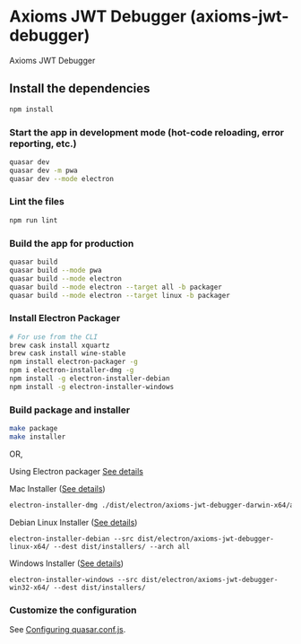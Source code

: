 # Axioms JWT Debugger (axioms-jwt-debugger)

Axioms JWT Debugger

## Install the dependencies
```bash
npm install
```

### Start the app in development mode (hot-code reloading, error reporting, etc.)
```bash
quasar dev
quasar dev -m pwa
quasar dev --mode electron
```

### Lint the files
```bash
npm run lint
```

### Build the app for production
```bash
quasar build
quasar build --mode pwa
quasar build --mode electron
quasar build --mode electron --target all -b packager
quasar build --mode electron --target linux -b packager
```

### Install Electron Packager
```bash
# For use from the CLI
brew cask install xquartz
brew cask install wine-stable
npm install electron-packager -g
npm i electron-installer-dmg -g
npm install -g electron-installer-debian
npm install -g electron-installer-windows
```

### Build package and installer

```bash
make package
make installer
```

OR,

Using Electron packager [See details](https://github.com/electron/electron-packager)

Mac Installer ([See details](https://github.com/electron-userland/electron-installer-dmg))
```bash
electron-installer-dmg ./dist/electron/axioms-jwt-debugger-darwin-x64/axioms-jwt-debugger.app axioms-jwt-debugger.app --out dist/Installers/
```

Debian Linux Installer ([See details](https://github.com/electron-userland/electron-installer-debian))

```
electron-installer-debian --src dist/electron/axioms-jwt-debugger-linux-x64/ --dest dist/installers/ --arch all
```

Windows Installer ([See details](https://github.com/electron-userland/electron-installer-windows))

```
electron-installer-windows --src dist/electron/axioms-jwt-debugger-win32-x64/ --dest dist/installers/
```

### Customize the configuration
See [Configuring quasar.conf.js](https://quasar.dev/quasar-cli/quasar-conf-js).



